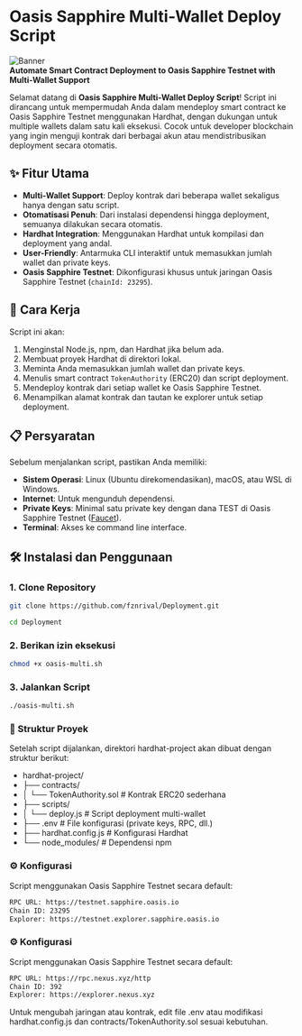 # Oasis Sapphire Multi-Wallet Deploy Script

![Banner](https://img.shields.io/badge/Hardhat-Oasis%20Sapphire-blue?style=for-the-badge&logo=ethereum)  
**Automate Smart Contract Deployment to Oasis Sapphire Testnet with Multi-Wallet Support**

Selamat datang di **Oasis Sapphire Multi-Wallet Deploy Script**! Script ini dirancang untuk mempermudah Anda dalam mendeploy smart contract ke Oasis Sapphire Testnet menggunakan Hardhat, dengan dukungan untuk multiple wallets dalam satu kali eksekusi. Cocok untuk developer blockchain yang ingin menguji kontrak dari berbagai akun atau mendistribusikan deployment secara otomatis.

## ✨ Fitur Utama
- **Multi-Wallet Support**: Deploy kontrak dari beberapa wallet sekaligus hanya dengan satu script.
- **Otomatisasi Penuh**: Dari instalasi dependensi hingga deployment, semuanya dilakukan secara otomatis.
- **Hardhat Integration**: Menggunakan Hardhat untuk kompilasi dan deployment yang andal.
- **User-Friendly**: Antarmuka CLI interaktif untuk memasukkan jumlah wallet dan private keys.
- **Oasis Sapphire Testnet**: Dikonfigurasi khusus untuk jaringan Oasis Sapphire Testnet (`chainId: 23295`).

## 🚀 Cara Kerja
Script ini akan:
1. Menginstal Node.js, npm, dan Hardhat jika belum ada.
2. Membuat proyek Hardhat di direktori lokal.
3. Meminta Anda memasukkan jumlah wallet dan private keys.
4. Menulis smart contract `TokenAuthority` (ERC20) dan script deployment.
5. Mendeploy kontrak dari setiap wallet ke Oasis Sapphire Testnet.
6. Menampilkan alamat kontrak dan tautan ke explorer untuk setiap deployment.

## 📋 Persyaratan
Sebelum menjalankan script, pastikan Anda memiliki:
- **Sistem Operasi**: Linux (Ubuntu direkomendasikan), macOS, atau WSL di Windows.
- **Internet**: Untuk mengunduh dependensi.
- **Private Keys**: Minimal satu private key dengan dana TEST di Oasis Sapphire Testnet ([Faucet](https://faucet.testnet.sapphire.oasis.io/)).
- **Terminal**: Akses ke command line interface.

## 🛠️ Instalasi dan Penggunaan

### 1. Clone Repository
```bash
git clone https://github.com/fznrival/Deployment.git
```

```bash
cd Deployment
```

### 2. Berikan izin eksekusi
```bash
chmod +x oasis-multi.sh
```

### 3. Jalankan Script
```bash
./oasis-multi.sh
```

### 📜 Struktur Proyek
Setelah script dijalankan, direktori hardhat-project akan dibuat dengan struktur berikut:

- hardhat-project/
- ├── contracts/
- │   └── TokenAuthority.sol  # Kontrak ERC20 sederhana
- ├── scripts/
- │   └── deploy.js           # Script deployment multi-wallet
- ├── .env                    # File konfigurasi (private keys, RPC, dll.)
- ├── hardhat.config.js       # Konfigurasi Hardhat
- └── node_modules/           # Dependensi npm

### ⚙️ Konfigurasi
Script menggunakan Oasis Sapphire Testnet secara default:

```bash
RPC URL: https://testnet.sapphire.oasis.io
Chain ID: 23295
Explorer: https://testnet.explorer.sapphire.oasis.io
```

### ⚙️ Konfigurasi
Script menggunakan Oasis Sapphire Testnet secara default:

```bash
RPC URL: https://rpc.nexus.xyz/http
Chain ID: 392
Explorer: https://explorer.nexus.xyz
```

Untuk mengubah jaringan atau kontrak, edit file .env atau modifikasi hardhat.config.js dan contracts/TokenAuthority.sol sesuai kebutuhan.
